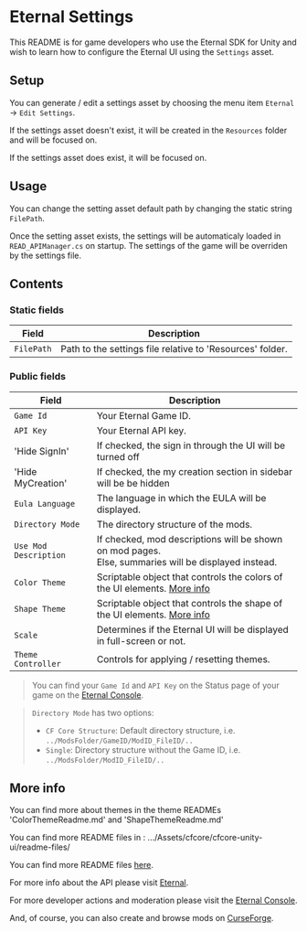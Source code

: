 ﻿# Eternal Settings

This README is for game developers who use the Eternal SDK for Unity and wish to
learn how to configure the Eternal UI using the `Settings` asset.

## Setup

You can generate / edit a settings asset by choosing the menu item `Eternal` ->
`Edit Settings`.

If the settings asset doesn't exist, it will be created in the `Resources` folder
and will be focused on.

If the settings asset does exist, it will be focused on.

## Usage

You can change the setting asset default path by changing the static string
`FilePath`.

Once the setting asset exists, the settings will be automaticaly loaded in
`READ_APIManager.cs` on startup. The settings of the game will be overriden by
the settings file.

## Contents

### Static fields

| Field      | Description                                               |
| ---------- | --------------------------------------------------------- |
| `FilePath` | Path to the settings file relative to 'Resources' folder. |

### Public fields

| Field                 | Description                                                                                              |
| --------------------- | -------------------------------------------------------------------------------------------------------- |
| `Game Id`             | Your Eternal Game ID.                                                                                    |
| `API Key`             | Your Eternal API key.                                                                                    |
| 'Hide SignIn'         | If checked, the sign in through the UI will be turned off                                                |
| 'Hide MyCreation'     | If checked, the my creation section in sidebar will be be hidden                                         |
| `Eula Language`       | The language in which the EULA will be displayed.                                                        |
| `Directory Mode`      | The directory structure of the mods.                                                                     |
| `Use Mod Description` | If checked, mod descriptions will be shown on mod pages. <br> Else, summaries will be displayed instead. |
| `Color Theme`         | Scriptable object that controls the colors of the UI elements. [More info](./ColorThemeReadMe.md)        |
| `Shape Theme`         | Scriptable object that controls the shape of the UI elements. [More info](./ShapeThemeReadMe.md)         |
| `Scale`               | Determines if the Eternal UI will be displayed in full-screen or not.                                    |
| `Theme Controller`    | Controls for applying / resetting themes.                                                                |

> You can find your `Game Id` and `API Key` on the Status page of your game on
> the [Eternal Console](https://console.curseforge.com).

> `Directory Mode` has two options:
>
> - `CF Core Structure`: Default directory structure, i.e.
>   `../ModsFolder/GameID/ModID_FileID/..`
> - `Single`: Directory structure without the Game ID, i.e.
>   `../ModsFolder/ModID_FileID/..`

## More info

You can find more about themes in the theme READMEs
'ColorThemeReadme.md' and 'ShapeThemeReadme.md'

You can find more README files in :
.../Assets/cfcore/cfcore-unity-ui/readme-files/

You can find more README files [here](../readme-files).

For more info about the API please visit [Eternal](https://eternal.overwolf.com/).

For more developer actions and moderation please visit the [Eternal Console](https://console.curseforge.com/#/).

And, of course, you can also create and browse mods on [CurseForge](https//www.curseforge.com).
